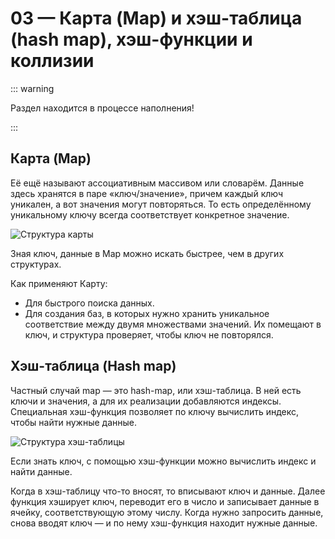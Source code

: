 # 03 — Карта (Map) и хэш-таблица (hash map), хэш-функции и коллизии

::: warning

Раздел находится в процессе наполнения!

:::

## Карта (Map)

Её ещё называют ассоциативным массивом или словарём. Данные здесь хранятся в паре «ключ/значение», причем каждый ключ уникален, а вот значения могут повторяться. То есть определённому уникальному ключу всегда соответствует конкретное значение.

![Структура карты](https://avatars.mds.yandex.net/get-lpc/1220100/e362297e-e967-4d4d-81cb-3a18db3d6950/width_1920_q80)

Зная ключ, данные в Map можно искать быстрее, чем в других структурах.

Как применяют Карту:

- Для быстрого поиска данных.
- Для создания баз, в которых нужно хранить уникальное соответствие между двумя множествами значений. Их помещают в ключ, и структура проверяет, чтобы ключ не повторялся.

## Хэш-таблица (Hash map)

Частный случай map — это hash-map, или хэш-таблица. В ней есть ключи и значения, а для их реализации добавляются индексы. Специальная хэш-функция позволяет по ключу вычислить индекс, чтобы найти нужные данные.

![Структура хэш-таблицы](https://avatars.mds.yandex.net/get-lpc/1674605/6a96cbd4-7a91-42e3-9006-ee5f9dfc5d98/width_1920_q80)

Если знать ключ, с помощью хэш-функции можно вычислить индекс и найти данные.

Когда в хэш-таблицу что-то вносят, то вписывают ключ и данные. Далее функция хэширует ключ, переводит его в число и записывает данные в ячейку, соответствующую этому числу. Когда нужно запросить данные, снова вводят ключ — и по нему хэш-функция находит нужные данные.
